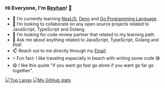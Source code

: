 ### Hi Everyone, I'm [Reyhan](https://www.instagram.com/reyreyhan/)! 👋

- 🌱 I’m currently learning [NestJS](https://docs.nestjs.com), [Deno](https://deno.land/) and [Go Programming Language](https://golang.org/).
- 👯 I’m looking to collaborate on any open source projects related to JavaScript, TypeScript and Golang.
- 🤔 I’m looking for code review partner that related to my learning path.
- 💬 Ask me about anything related to JavaScript, TypeScript, Golang and PHP.
- 📫 Reach out to me directly through my [Email](mailto:newrey9227@gmail.com).
- ⚡ Fun fact: I like traveling especially in beach with writing some code 😅
- 😄 I like this quote "if you want go fast go alone if you want go far go together".

[![Top Langs](https://github-readme-stats.vercel.app/api/top-langs/?username=reyreyhan&layout=compact&theme=dark)](https://github.com/saktinugraha/github-readme-stats) [![My GitHub stats](https://github-readme-stats.vercel.app/api?username=reyreyhan&count_private=true&show_icons=true&theme=dark)](https://github.com/saktinugraha/github-readme-stats)
